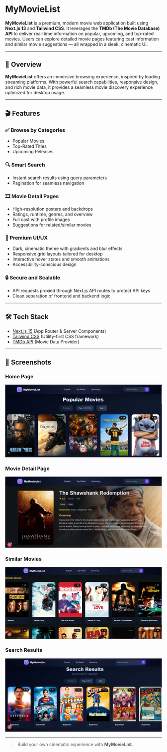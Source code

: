 # MyMovieList

**MyMovieList** is a premium, modern movie web application built using **Next.js 13** and **Tailwind CSS**. It leverages the **TMDb (The Movie Database) API** to deliver real-time information on popular, upcoming, and top-rated movies. Users can explore detailed movie pages featuring cast information and similar movie suggestions — all wrapped in a sleek, cinematic UI.

---

## 🚀 Overview

**MyMovieList** offers an immersive browsing experience, inspired by leading streaming platforms. With powerful search capabilities, responsive design, and rich movie data, it provides a seamless movie discovery experience optimized for desktop usage.

---

## 🎬 Features

### ✅ Browse by Categories

- Popular Movies
- Top-Rated Titles
- Upcoming Releases

### 🔍 Smart Search

- Instant search results using query parameters
- Pagination for seamless navigation

### 🎞️ Movie Detail Pages

- High-resolution posters and backdrops
- Ratings, runtime, genres, and overview
- Full cast with profile images
- Suggestions for related/similar movies

### 💎 Premium UI/UX

- Dark, cinematic theme with gradients and blur effects
- Responsive grid layouts tailored for desktop
- Interactive hover states and smooth animations
- Accessibility-conscious design

### 🔒 Secure and Scalable

- API requests proxied through Next.js API routes to protect API keys
- Clean separation of frontend and backend logic

---

## 🛠 Tech Stack

- [Next.js 15](https://nextjs.org/) (App Router & Server Components)
- [Tailwind CSS](https://tailwindcss.com/) (Utility-first CSS framework)
- [TMDb API](https://www.themoviedb.org/documentation/api) (Movie Data Provider)

---

## 📸 Screenshots

### Home Page

![Home Page](./public/home.png)

### Movie Detail Page

![Movie Detail](./public/details.png)

### Similar Movies

![Similar Movie](./public/similar.png)

### Search Results

![Search Results](./public/search.png)

---

> Build your own cinematic experience with **MyMovieList**.
